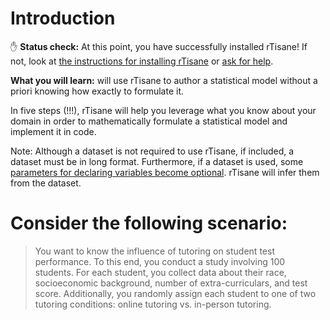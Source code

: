 # Introduction 
✋ **Status check:** At this point, you have successfully installed rTisane! If not, look at [the instructions for installing rTisane](tutorial/start.qmd) or [ask for help](https://github.com/emjun/rTisane/issues). 

**What you will learn:** will use rTisane to author a statistical model without a priori knowing how exactly to formulate it. 

In five steps (!!!), rTisane will help you leverage what you know about your domain in order to mathematically formulate a statistical model and implement it in code.

Note: Although a dataset is not required to use rTisane, if included, a dataset must be in long format. Furthermore, if a dataset is used, some [parameters for declaring variables become optional](#measures). rTisane will infer them from the dataset. 


# Consider the following scenario: 
> You want to know the influence of tutoring on student test performance. To this end, you conduct a study involving 100 students. For each student, you collect data about their race, socioeconomic background, number of extra-curriculars, and test score. Additionally, you randomly assign each student to one of two tutoring conditions: online tutoring vs. in-person tutoring.